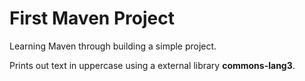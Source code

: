 # First Maven Project
Learning Maven through building a simple project.

Prints out text in uppercase using a external library **commons-lang3**. 
